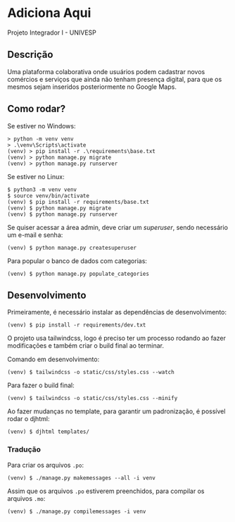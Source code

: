 # Adiciona Aqui
Projeto Integrador I - UNIVESP

## Descrição

Uma plataforma colaborativa onde usuários podem cadastrar novos comércios e serviços que ainda não tenham presença digital, para que os mesmos sejam inseridos posteriormente no Google Maps.

## Como rodar?

Se estiver no Windows:
```commandline
> python -m venv venv
> .\venv\Scripts\activate
(venv) > pip install -r .\requirements\base.txt
(venv) > python manage.py migrate
(venv) > python manage.py runserver
```

Se estiver no Linux:
```commandline
$ python3 -m venv venv
$ source venv/bin/activate
(venv) $ pip install -r requirements/base.txt
(venv) $ python manage.py migrate
(venv) $ python manage.py runserver
```

Se quiser acessar a área admin, deve criar um *superuser*, sendo necessário um e-mail e senha:
```commandline
(venv) $ python manage.py createsuperuser
```

Para popular o banco de dados com categorias:
```commandline
(venv) $ python manage.py populate_categories
```

## Desenvolvimento

Primeiramente, é necessário instalar as dependências de desenvolvimento:
```commandline
(venv) $ pip install -r requirements/dev.txt
```

O projeto usa tailwindcss, logo é preciso ter um processo rodando ao fazer modificações e também criar o build final ao terminar.

Comando em desenvolvimento:
```commandline
(venv) $ tailwindcss -o static/css/styles.css --watch
```

Para fazer o build final:
```commandline
(venv) $ tailwindcss -o static/css/styles.css --minify
```

Ao fazer mudanças no template, para garantir um padronização, é possível rodar o djhtml:
```commandline
(venv) $ djhtml templates/
```

### Tradução

Para criar os arquivos `.po`:
```commandline
(venv) $ ./manage.py makemessages --all -i venv
```

Assim que os arquivos `.po` estiverem preenchidos, para compilar os arquivos `.mo`:
```commandline
(venv) $ ./manage.py compilemessages -i venv
```
